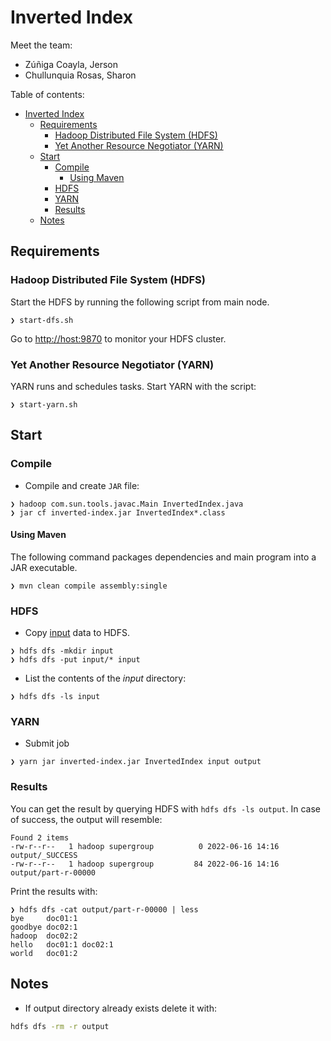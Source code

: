# Inverted Index

Meet the team:

- Zúñiga Coayla, Jerson
- Chullunquia Rosas, Sharon

Table of contents:

- [Inverted Index](#inverted-index)
  * [Requirements](#requirements)
    + [Hadoop Distributed File System (HDFS)](#hadoop-distributed-file-system--hdfs-)
    + [Yet Another Resource Negotiator (YARN)](#yet-another-resource-negotiator--yarn-)
  * [Start](#start)
    + [Compile](#compile)
      - [Using Maven](#using-maven)
    + [HDFS](#hdfs)
    + [YARN](#yarn)
    + [Results](#results)
  * [Notes](#notes)

## Requirements

### Hadoop Distributed File System (HDFS)

Start the HDFS by running the following script from main node.

```
❯ start-dfs.sh
```

Go to [http://host:9870](http://host:9870) to monitor your HDFS cluster.

### Yet Another Resource Negotiator (YARN)

YARN runs and schedules tasks. Start YARN with the script:

```
❯ start-yarn.sh
```

## Start

### Compile

- Compile and create `JAR` file:

```
❯ hadoop com.sun.tools.javac.Main InvertedIndex.java
❯ jar cf inverted-index.jar InvertedIndex*.class
```

#### Using Maven

The following command packages dependencies and main program into a JAR executable.

```
❯ mvn clean compile assembly:single 
```

### HDFS

- Copy [input](./input) data to HDFS.

```
❯ hdfs dfs -mkdir input
❯ hdfs dfs -put input/* input
```

- List the contents of the _input_ directory:

```
❯ hdfs dfs -ls input
```

### YARN

- Submit job

```
❯ yarn jar inverted-index.jar InvertedIndex input output
```

### Results

You can get the result by querying HDFS with `hdfs dfs -ls output`. In case of success, the output will resemble:

```
Found 2 items
-rw-r--r--   1 hadoop supergroup          0 2022-06-16 14:16 output/_SUCCESS
-rw-r--r--   1 hadoop supergroup         84 2022-06-16 14:16 output/part-r-00000
```

Print the results with:

```
❯ hdfs dfs -cat output/part-r-00000 | less
bye     doc01:1 
goodbye doc02:1 
hadoop  doc02:2 
hello   doc01:1 doc02:1 
world   doc01:2 
```

## Notes

- If output directory already exists delete it with:

```sh
hdfs dfs -rm -r output
```
